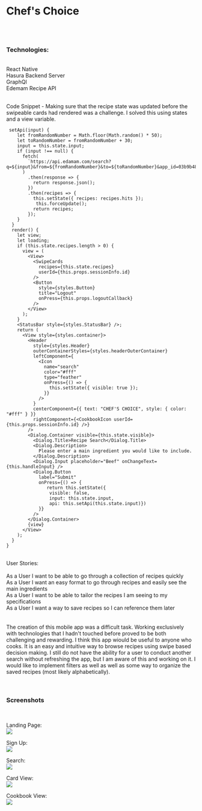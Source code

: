 <h1>Chef's Choice</h1>

<br>
<br>
<h3>Technologies:</h3>
<br>
React Native
<br>
Hasura Backend Server
<br>
GraphQl
<br>
Edemam Recipe API
<br>
<br>

Code Snippet - Making sure that the recipe state was updated before the swipeable cards had rendered was a challenge. I solved this using states and a view variable.

```
 setApi(input) {
    let fromRandomNumber = Math.floor(Math.random() * 50);
    let toRandomNumber = fromRandomNumber + 30;
    input = this.state.input;
    if (input !== null) {
      fetch(
        `https://api.edamam.com/search?q=${input}&from=${fromRandomNumber}&to=${toRandomNumber}&app_id=03b9b48e&app_key=b5f03ee3a86824849490d1ffc2d0fa6e`
      )
        .then(response => {
          return response.json();
        })
        .then(recipes => {
          this.setState({ recipes: recipes.hits });
           this.forceUpdate();
          return recipes;
        });
    }
  }
  render() {
    let view;
    let loading;
    if (this.state.recipes.length > 0) {
      view = (
        <View>
          <SwipeCards
            recipes={this.state.recipes}
            userId={this.props.sessionInfo.id}
          />
          <Button
            style={styles.Button}
            title="Logout"
            onPress={this.props.logoutCallback}
          />
        </View>
      );
    }
    <StatusBar style={styles.StatusBar} />;
    return (
      <View style={styles.container}>
        <Header
          style={styles.Header}
          outerContainerStyles={styles.headerOuterContainer}
          leftComponent={
            <Icon
              name="search"
              color="#fff"
              type="feather"
              onPress={() => {
                this.setState({ visible: true });
              }}
            />
          }
          centerComponent={{ text: "CHEF'S CHOICE", style: { color: "#fff" } }}
          rightComponent={<CookbookIcon userId={this.props.sessionInfo.id} />}
        />
        <Dialog.Container visible={this.state.visible}>
          <Dialog.Title>Recipe Search</Dialog.Title>
          <Dialog.Description>
            Please enter a main ingredient you would like to include.
          </Dialog.Description>
          <Dialog.Input placeholder="Beef" onChangeText={this.handleInput} />
          <Dialog.Button
            label="Submit"
            onPress={() => {
               return this.setState({
                visible: false,
                input: this.state.input,
                api: this.setApi(this.state.input)})
            }}
          />
        </Dialog.Container>
        {view}
      </View>
    );
  }
}

```
<br>
User Stories:
<br>
<br>
As a User I want to be able to go through a collection of recipes quickly
<br>
As a User I want an easy format to go through recipes and easily see the main ingredients
<br>
As a User I want to be able to tailor the recipes I am seeing to my specifications
<br>
As a User I want a way to save recipes so I can reference them later

<br>
<br>
<br>
The creation of this mobile app was a difficult task. Working exclusively with technologies that I hadn't touched before proved to be both challenging and rewarding. I think this app wiould be useful to anyone who cooks. It is an easy and intuitive way to browse recipes using swipe based decision making. I still do not have the ability for a user to conduct another search without refreshing the app, but I am aware of this and working on it. I would like to implement filters as well as well as some way to organize the saved recipes (most likely alphabetically).
<br> <br> <br>

<h3>Screenshots</h3>
<br>

Landing Page:
<br>
<img src = './readme-assets/WhatsApp Image 2018-07-16 at 9.35.22 PM.jpeg'>
<br>

Sign Up:
<br>
<img src = './readme-assets/WhatsApp Image 2018-07-16 at 9.35.42 PM.jpeg'>
<br>

Search:
<br>
<img src = './readme-assets/WhatsApp Image 2018-07-16 at 9.36.40 PM.jpeg'>
<br>

Card View:
<br>
<img src = './readme-assets/WhatsApp Image 2018-07-16 at 9.37.32 PM.jpeg'>
<br>

Cookbook View:
<br>
<img src = './readme-assets/WhatsApp Image 2018-07-16 at 9.38.03 PM.jpeg'>


